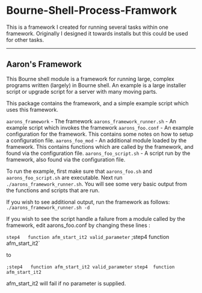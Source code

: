 # Bourne-Shell-Process-Framwork
This is a framework I created for running several tasks within one framework.  Originally I designed it towards installs but this could be used for other tasks.

-----------------
Aaron's Framework
-----------------

This Bourne shell module is a framework for running large, complex programs
written (largely) in Bourne shell.  An example is a large installer script or
upgrade script for a server with many moving parts.

This package contains the framework, and a simple example script which uses
this framework.

`aarons_framework`		- The framework
`aarons_framework_runner.sh` 	- An example script which invokes the framework
`aarons_foo.conf`			- An example configuration for the framework.
				  This contains some notes on how to setup a
				  configuration file.
`aarons_foo_mod`			- An additional module loaded by the framework.
				  This contains functions which are called by the
				  framework, and found via the configuration file.
`aarons_foo_script.sh`		- A script run by the framework, also found via
				  the configuration file.


To run the example, first make sure that `aarons_foo.sh` and
`aarons_foo_script.sh` are executable.  Next run `./aarons_framework_runner.sh`.
You will see some very basic output from the functions and scripts that are
run.

If you wish to see additional output, run the framework as follows:
`./aarons_framework_runner.sh -d`

If you wish to see the script handle a failure from a module called by the
framework, edit aarons_foo.conf by changing these lines : 

`step4   function afm_start_it2 valid_parameter`
;step4  function afm_start_it2`

to

`;step4   function afm_start_it2 valid_parameter`
`step4  function afm_start_it2`

afm_start_it2 will fail if no parameter is supplied.
